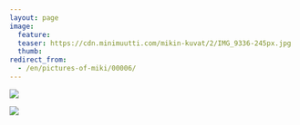 ```yaml
---
layout: page
image:
  feature:
  teaser: https://cdn.minimuutti.com/mikin-kuvat/2/IMG_9336-245px.jpg
  thumb:
redirect_from:
  - /en/pictures-of-miki/00006/
---
```


![](https://cdn.minimuutti.com/mikin-kuvat/3/IMG_9335-800px.jpg)

![](https://cdn.minimuutti.com/mikin-kuvat/3/IMG_9336-800px.jpg)

